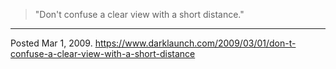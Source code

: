 > "Don't confuse a clear view with a short distance."

---

Posted Mar 1, 2009.
https://www.darklaunch.com/2009/03/01/don-t-confuse-a-clear-view-with-a-short-distance
